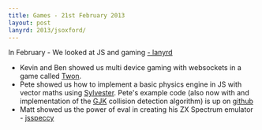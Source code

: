 ```yaml
---
title: Games - 21st February 2013
layout: post
lanyrd: 2013/jsoxford/
---
```



<p class="lead">In February - We looked at JS and gaming <a href="http://lanyrd.com/2013/jsoxford/">- lanyrd</a></p>

* Kevin and Ben showed us multi device gaming with websockets in a game called [Twon](https://github.com/skinofstars/Twon).
* Pete showed us how to implement a basic physics engine in JS with vector maths using [Sylvester](http://sylvester.jcoglan.com/).  Pete's example code (also now with and implementation of the [GJK](http://physics2d.com/content/gjk-algorithm) collision detection algorithm) is up on [github](https://github.com/peterjwest/game_physics)
* Matt showed us the power of eval in creating his ZX Spectrum emulator - [jsspeccy](http://matt.west.co.tt/spectrum/jsspeccy/)
